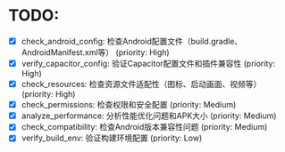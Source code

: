 # TODO:

- [x] check_android_config: 检查Android配置文件（build.gradle、AndroidManifest.xml等） (priority: High)
- [x] verify_capacitor_config: 验证Capacitor配置文件和插件兼容性 (priority: High)
- [x] check_resources: 检查资源文件适配性（图标、启动画面、视频等） (priority: High)
- [x] check_permissions: 检查权限和安全配置 (priority: Medium)
- [x] analyze_performance: 分析性能优化问题和APK大小 (priority: Medium)
- [x] check_compatibility: 检查Android版本兼容性问题 (priority: Medium)
- [x] verify_build_env: 验证构建环境配置 (priority: Low)
